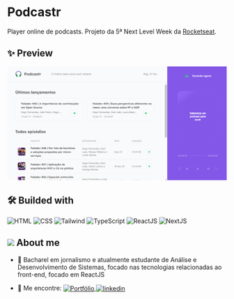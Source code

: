 # Podcastr

Player online de podcasts. Projeto da 5ª Next Level Week da [Rocketseat](https://www.rocketseat.com.br).

## ✨ Preview

<img src="./preview.gif">

## 🛠 Builded with

![HTML](https://img.shields.io/badge/-HTML-05122A?style=flat&logo=HTML5)
![CSS](https://img.shields.io/badge/-CSS-05122A?style=flat&logo=CSS3&logoColor=1572B6)
![Tailwind](https://img.shields.io/badge/-Tailwind-05122A?style=flat&logo=TailwindCSS)
![TypeScript](https://img.shields.io/badge/-TypeScript-05122A?style=flat&logo=typescript)
![ReactJS](https://img.shields.io/badge/-ReactJS-05122A?style=flat&logo=React)
![NextJS](https://img.shields.io/badge/-NextJS-05122A?style=flat&logo=Next.js)

## <img src="https://raw.githubusercontent.com/kaueMarques/kaueMarques/master/hi.gif" width="25px"> About me

- 👤 Bacharel em jornalismo e atualmente estudante de Análise e Desenvolvimento de Sistemas, focado nas tecnologias relacionadas ao front-end, focado em ReactJS

- 🔭 Me encontre: <a href="https://josesouzaa.github.io" target="_blank">
  <img align="center" src="https://img.shields.io/badge/Portf%C3%B3lio-Jos%C3%A9%20de%20Souza-05122A?style=flat" alt="Portfólio"/>
  </a> <a href="https://www.linkedin.com/in/jose-de-souza/" target="_blank">
  <img align="center" src="https://img.shields.io/badge/-José_de_Souza-05122A?style=flat&logo=linkedin" alt="linkedin"/>
  </a>
